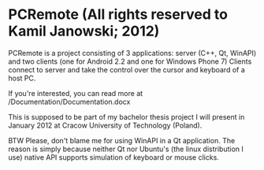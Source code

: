 PCRemote (All rights reserved to Kamil Janowski; 2012)
========

PCRemote is a project consisting of 3 applications: server (C++, Qt, WinAPI) and two clients (one for Android 2.2 and one for Windows Phone 7)
Clients connect to server and take the control over the cursor and keyboard of a host PC.

If you're interested, you can read more at /Documentation/Documentation.docx

This is supposed to be part of my bachelor thesis project I will present in January 2012 at Cracow University of Technology (Poland).

BTW
Please, don't blame me for using WinAPI in a Qt application. The reason is simply because neither Qt nor Ubuntu's (the linux distribution I use) native API supports simulation of keyboard or mouse clicks.